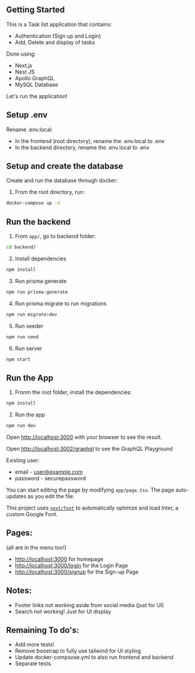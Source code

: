 ## Getting Started

This is a Task list application that contains:

- Authentication (Sign up and Login)
- Add, Delete and display of tasks

Done using:

- Next.js
- Nest JS
- Apollo GraphQL
- MySQL Database

Let's run the application!

## Setup .env

Rename .env.local:

- In the frontend (root directory), rename the .env.local to .env
- In the backend directory, rename the .env.local to .env

## Setup and create the database

Create and run the database through docker:

1. From the root directory, run:

```bash
docker-compose up -d
```

## Run the backend

1. From `app/`, go to backend folder:

```bash
cd backend/
```

2. Install dependencies

```bash
npm install
```

3. Run prisma generate

```bash
npm run prisma:generate
```

4. Run prisma migrate to run migrations

```bash
npm run migrate:dev
```

5. Run seeder

```bash
npm run seed
```

6. Run server

```bash
npm start
```

## Run the App

1. Fronm the root folder, install the dependencies:

```bash
npm install
```

2. Run the app

```bash
npm run dev
```

Open [http://localhost:3000](http://localhost:3000) with your browser to see the result.

Open [http://localhost:3002/graphql](http://localhost:3002/graphql) to see the GraphQL Playground

Existing user:

- email - user@example.com
- password - securepassword

You can start editing the page by modifying `app/page.tsx`. The page auto-updates as you edit the file.

This project uses [`next/font`](https://nextjs.org/docs/basic-features/font-optimization) to automatically optimize and load Inter, a custom Google Font.

## Pages:

(all are in the menu too!)

- [http://localhost:3000](http://localhost:3000) for homepage
- [http://localhost:3000/login](http://localhost:3000/login) for the Login Page
- [http://localhost:3000/signup](http://localhost:3000/signup) for the Sign-up Page

## Notes:

- Footer links not working aside from social media (just for UI)
- Search not working! Just for UI display

## Remaining To do's:

- Add more tests!
- Remove boostrap to fully use tailwind for UI styling
- Update docker-compsose.yml to also run frontend and backend
- Separate tests
